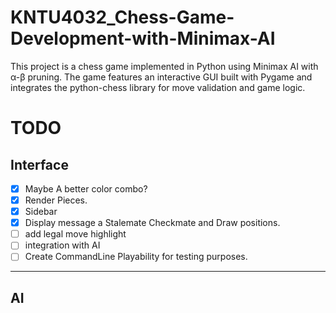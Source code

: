 # KNTU4032_Chess-Game-Development-with-Minimax-AI
This project is a chess game implemented in Python using Minimax AI with α-β pruning. The game features an interactive GUI built with Pygame and integrates the python-chess library for move validation and game logic.

# TODO

## Interface


- [x] Maybe A better color combo?
- [x] Render Pieces.
- [x] Sidebar 
- [x] Display message a Stalemate Checkmate and Draw positions.
- [ ] add legal move highlight
- [ ] integration with AI
- [ ] Create CommandLine Playability for testing purposes.

--- 

## AI


